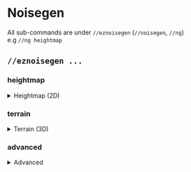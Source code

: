 # Noisegen

All sub-commands are under `//eznoisegen` (`//noisegen`, `//ng`)\
e.g `//ng heightmap`

## `//eznoisegen ...`

### heightmap

<details>

<summary>Heightmap (2D)</summary>

**`//eznoisegen heightmap <palette> <noise> [height] [-z <zoom>] [-s <seed>] [-o <offset>] [-ct]`**

* **Palette**: Specifies the palette of blocks to use.
* **Noise**: Defines the noise preset to use.
* **Height** (Default: 0): Controls the height from the bottom of your selection. A value of 0 will take the selection's height. _Can place blocks above the selection if the height is great enough_
* **-z** (Default: 1): Adjusts the zoom level of the noise.
* **-s** (Default: -1): Sets the noise seed.
* **-o** (Default: (0,0,0)): Offsets the noise generation coordinates by a given vector (X,Y,Z).
* **-c**: When used, centres the noise generation on the world coordinates of the selection.
* **-t**: Enables smooth mode, specifically for snow, water, and lava blocks in the palette \[Applicable only in heightmap mode].

</details>

### terrain

<details>

<summary>Terrain (3D)</summary>

**`//eznoisegen terrain <palette> <noise> [height] [strength] [-z <scale>] [-s <seed>] [-l <smear>] [-o <offset>] [-c]`**

* **Palette**: Specifies the palette of blocks to use.
* **Noise**: Defines the noise preset to use.
* **Height** (Default: 0): Controls the height from the bottom of your selection. A value of 0 will take the selection's height. _Can place blocks above the selection if the height is great enough_
* **Strength** (Default: 1,0.5,0): Takes up to 3 comma-separated values which controls the strength of noise at various heights:
  * _`0.5` would be 50% strength everywhere_
  * _`0.7,0` would be 70% strength at the very bottom and 0% at the top, with everything in-between being a smooth transition_
  * _`0,1,0` would be 0% strength at the bottom, 100% in the middle, and 0% at the top_
* **-z** (Default: 1): Adjusts the zoom level of the noise.
* **-s** (Default: -1): Sets the noise seed.
* **-l** (Default: 0): Applies a vertical smear to 3D noise.
* **-o** (Default: (0,0,0)): Offsets the noise generation coordinates by a given vector (X,Y,Z).
* **-c**: When used, centres the noise generation on the world coordinates of the selection.

</details>

### advanced

<details>

<summary>Advanced</summary>

**`//eznoisegen <palette> <noise> [lowerThreshold] [upperThreshold] [-z <scale>] [-s <seed>] [-l <smear>] [-o <offset>] [-chnt]`**

* **Palette**: Specifies the palette of blocks to use.
* **Noise**: Defines the noise preset to use.
* **Lower Threshold** (Default: 0): Sets the lower threshold for noise generation, with support for WorldEdit expressions (range: 0-1.0).
* **Upper Threshold** (Default: 0.5): Sets the upper threshold for noise generation, with support for WorldEdit expressions (range: 0-1.0).
* **-z** (Default: 1): Adjusts the zoom level of the noise.
* **-s** (Default: -1): Sets the noise seed.
* **-l** (Default: 0): Applies a vertical smear to 3D noise.
* **-o** (Default: (0,0,0)): Offsets the noise generation coordinates by a given vector (X,Y,Z).
* **-c**: When used, centres the noise generation on the world coordinates of the selection.
* **-h**: Activates heightmap mode using 2D noise.\
  &#xNAN;_&#x48;eightmap mode is only compatible with Cuboid, Cylinder, or Polygon region types._
* **-n**: Uses normalized (-1 to 1) selection-centred coordinates for noise generation.
* **-t**: Enables smooth mode, specifically for snow, water, and lava blocks in the palette \[Applicable only in heightmap mode].

</details>
